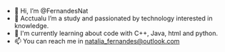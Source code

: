 - 👋 Hi, I’m @FernandesNat
- 👀 Acctualu I’m a study and passionated by technology interested in knowledge.
- 🌱 I'm currently learning about code with C++, Java, html and python.
- 📫 You can reach me in natalia_fernandes@outlook.com
<!---
FernandesNat/FernandesNat is a ✨ special ✨ repository because its `README.md` (this file) appears on your GitHub profile.
You can click the Preview link to take a look at your changes.
--->
